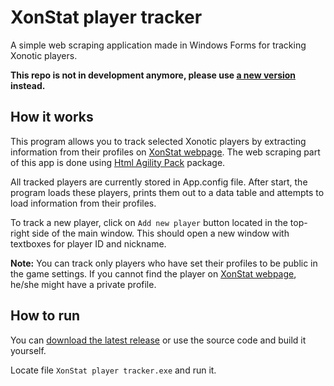 # XonStat player tracker
A simple web scraping application made in Windows Forms for tracking Xonotic players.

**This repo is not in development anymore, please use [a new version](https://github.com/VaclavPilat/XonStat-player-tracker-v2) instead.** 

## How it works
This program allows you to track selected Xonotic players by extracting information from their profiles on [XonStat webpage](https://stats.xonotic.org).
The web scraping part of this app is done using [Html Agility Pack](https://html-agility-pack.net/) package. 

All tracked players are currently stored in App.config file. After start, the program loads these players, prints them out to a data table and attempts to load information from their profiles.

To track a new player, click on `Add new player` button located in the top-right side of the main window. This should open a new window with textboxes for player ID and nickname.

**Note:** You can track only players who have set their profiles to be public in the game settings. If you cannot find the player on [XonStat webpage](https://stats.xonotic.org), he/she might have a private profile.

## How to run
You can [download the latest release](https://github.com/VaclavPilat/XonStat-player-tracker/releases/) or use the source code and build it yourself. 

Locate file `XonStat player tracker.exe` and run it.